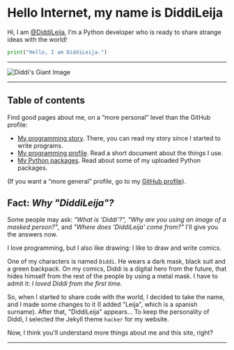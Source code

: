 # Hello Internet, my name is DiddiLeija

Hi, I am [@DiddiLeija](https://github.com/DiddiLeija), I’m a Python developer who is ready to
share strange ideas with the world!

```python
print("Hello, I am DiddiLeija.")
```

----

![Diddi's Giant Image](https://diddileija.github.io/Diddi3.png)

----

## Table of contents

Find good pages about me, on a “more personal” level than the GitHub profile:

- [My programming story](http://diddileija.github.io/my_story). There, you can read my story since I started to write programs.
- [My programming profile](http://diddileija.github.io/profile). Read a short document about the things I use.
- [My Python packages](http://diddileija.github.io/py_packages). Read about some of my uploaded Python packages.

(If you want a “more general” profile, go to my [GitHub profile](http://github.com/DiddiLeija)).

## Fact: _Why "DiddiLeija"?_

Some people may ask: _"What is 'Diddi'?", "Why are you using an image of a masked person?"_, and _"Where does 'DiddiLeija' come from?"_ I'll give you the answers now.

I love programming, but I also like drawing: I like to draw and write comics. 

One of my characters is named `Diddi`. He wears
a dark mask, black suit and a green backpack. On my comics, Diddi is a digital hero from the future, that hides himself from the rest of the people by using
a metal mask. I have to admit it: _I loved Diddi from the first time._

So, when I started to share code with the world, I decided to take the name, and I made some changes to it (I added "Leija", which is a spanish surname).
After that, "DiddiLeija" appears... To keep the personality of Diddi, I selected the Jekyll theme `hacker` for my website.

Now, I think you'll understand more things about me and this site, right?

----
